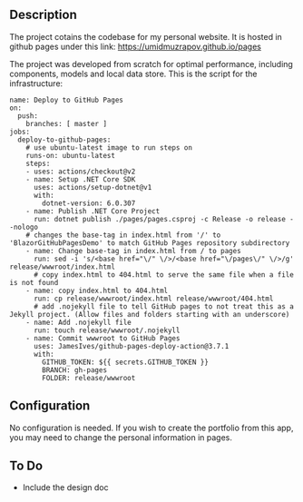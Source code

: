 ## Description 

The project cotains the codebase for my personal website. It is hosted in github pages under this link: https://umidmuzrapov.github.io/pages

The project was developed from scratch for optimal performance, including components, models and local data store. This is the script for the infrastructure:

```
name: Deploy to GitHub Pages
on:
  push:
    branches: [ master ]
jobs:
  deploy-to-github-pages:
    # use ubuntu-latest image to run steps on
    runs-on: ubuntu-latest
    steps:
    - uses: actions/checkout@v2
    - name: Setup .NET Core SDK
      uses: actions/setup-dotnet@v1
      with:
        dotnet-version: 6.0.307
    - name: Publish .NET Core Project
      run: dotnet publish ./pages/pages.csproj -c Release -o release --nologo
    # changes the base-tag in index.html from '/' to 'BlazorGitHubPagesDemo' to match GitHub Pages repository subdirectory
    - name: Change base-tag in index.html from / to pages
      run: sed -i 's/<base href="\/" \/>/<base href="\/pages\/" \/>/g' release/wwwroot/index.html
      # copy index.html to 404.html to serve the same file when a file is not found
    - name: copy index.html to 404.html
      run: cp release/wwwroot/index.html release/wwwroot/404.html
      # add .nojekyll file to tell GitHub pages to not treat this as a Jekyll project. (Allow files and folders starting with an underscore)
    - name: Add .nojekyll file
      run: touch release/wwwroot/.nojekyll
    - name: Commit wwwroot to GitHub Pages
      uses: JamesIves/github-pages-deploy-action@3.7.1
      with:
        GITHUB_TOKEN: ${{ secrets.GITHUB_TOKEN }}
        BRANCH: gh-pages
        FOLDER: release/wwwroot
```

## Configuration 
No configuration is needed. If you wish to create the portfolio from this app, you may need to change the personal information in pages.

## To Do
 - Include the design doc
